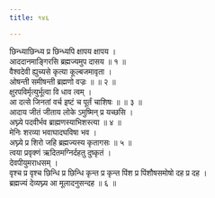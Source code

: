 ```yaml
---
title: १४६

---
```

छिन्ध्याछिन्ध्य प्र छिन्ध्यपि क्षापय क्षापय ।  
आददानमाङ्गिरसि ब्रह्मज्यमुप दासय ॥ १ ॥  
वैश्वदेवी ह्युच्यसे कृत्या कूल्बजमावृता ।  
ओषन्ती समीषन्ती ब्रह्मणो वज्रः ॥ ॥ २ ॥  
क्षुरपविर्मृत्युर्भूत्वा वि धाव त्वम् ।  
आ दत्से जिनतां वर्च इष्टं च पूर्तं चाशिषः ॥ ॥ ३ ॥  
आदाय जीतं जीताय लोके ऽमुष्मिन् प्र यच्छसि ।  
अघ्न्ये पदवीर्भव ब्राह्मणस्याभिशस्त्या ॥ ४ ॥  
मेनिः शरव्या भवाघादघविषा भव ।  
अघ्न्ये प्र शिरो जहि ब्रह्मज्यस्य कृतागसः ॥ ५ ॥  
त्वया प्रवृक्णं ऋदितमग्निर्दहतु दुष्कृतं ।  
देवपीयुमराधसम् ।  
वृश्च प्र वृश्च छिन्धि प्र छिन्धि कृन्त प्र कृन्त पिंश प्र पिंशौषसमोषो दह प्र दह ।  
ब्रह्मज्यं देव्यघ्न्य आ मूलादनुसन्दह ॥ ६ ॥  